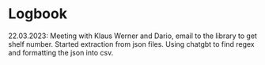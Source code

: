 # Logbook

22.03.2023: Meeting with Klaus Werner and Dario, email to the library to get shelf number. Started extraction from json files. Using chatgbt to find regex and formatting the json into csv. 
 
